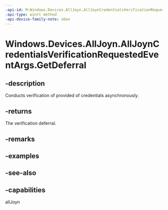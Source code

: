 ```yaml
---
-api-id: M:Windows.Devices.AllJoyn.AllJoynCredentialsVerificationRequestedEventArgs.GetDeferral
-api-type: winrt method
-api-device-family-note: xbox
---
```


<!-- Method syntax
public Windows.Foundation.Deferral GetDeferral()
-->

# Windows.Devices.AllJoyn.AllJoynCredentialsVerificationRequestedEventArgs.GetDeferral

## -description
Conducts verification of provided of credentials asynchronously.

## -returns
The verification deferral.

## -remarks

## -examples

## -see-also


## -capabilities
allJoyn
